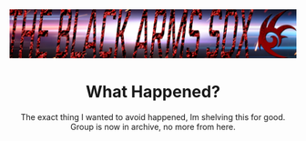 <div align='center'>
<img src="tba.png" />  

# What Happened?  
The exact thing I wanted to avoid happened, Im shelving this for good. 
Group is now in archive, no more from here.  
</div>

